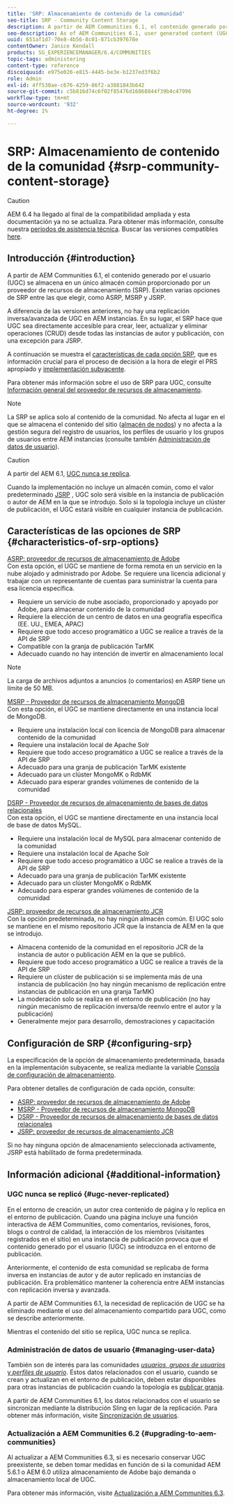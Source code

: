 ```yaml
---
title: 'SRP: Almacenamiento de contenido de la comunidad'
seo-title: SRP - Community Content Storage
description: A partir de AEM Communities 6.1, el contenido generado por el usuario (UGC) se almacena en un único almacén común proporcionado por un proveedor de recursos de almacenamiento (SRP)
seo-description: As of AEM Communities 6.1, user generated content (UGC) is stored in a single, common store provided by a storage resource provider (SRP)
uuid: 651af1d7-70e8-4b56-8c01-871cb397678e
contentOwner: Janice Kendall
products: SG_EXPERIENCEMANAGER/6.4/COMMUNITIES
topic-tags: administering
content-type: reference
discoiquuid: e975e026-e815-4445-be3e-b1237ed3f6b2
role: Admin
exl-id: 4ff530ae-c676-4259-86f2-a3881843b642
source-git-commit: c5b816d74c6f02f85476d16868844f39b4c47996
workflow-type: tm+mt
source-wordcount: '932'
ht-degree: 1%

---
```


# SRP: Almacenamiento de contenido de la comunidad {#srp-community-content-storage}

>[!CAUTION]
>
>AEM 6.4 ha llegado al final de la compatibilidad ampliada y esta documentación ya no se actualiza. Para obtener más información, consulte nuestra [períodos de asistencia técnica](https://helpx.adobe.com/es/support/programs/eol-matrix.html). Buscar las versiones compatibles [here](https://experienceleague.adobe.com/docs/).

## Introducción {#introduction}

A partir de AEM Communities 6.1, el contenido generado por el usuario (UGC) se almacena en un único almacén común proporcionado por un proveedor de recursos de almacenamiento (SRP). Existen varias opciones de SRP entre las que elegir, como ASRP, MSRP y JSRP.

A diferencia de las versiones anteriores, no hay una replicación inversa/avanzada de UGC en AEM instancias. En su lugar, el SRP hace que UGC sea directamente accesible para crear, leer, actualizar y eliminar operaciones (CRUD) desde todas las instancias de autor y publicación, con una excepción para JSRP.

A continuación se muestra el [características de cada opción SRP](#characteristics-of-srp-options), que es información crucial para el proceso de decisión a la hora de elegir el PRS apropiado y [implementación subyacente](topologies.md).

Para obtener más información sobre el uso de SRP para UGC, consulte [Información general del proveedor de recursos de almacenamiento](srp.md).

>[!NOTE]
>
>La SRP se aplica solo al contenido de la comunidad. No afecta al lugar en el que se almacena el contenido del sitio ([almacén de nodos](../../help/sites-deploying/data-store-config.md)) y no afecta a la gestión segura del registro de usuarios, los perfiles de usuario y los grupos de usuarios entre AEM instancias (consulte también [Administración de datos de usuario](#managing-user-data)).

>[!CAUTION]
>
>A partir del AEM 6.1, [UGC nunca se replica](#ugc-never-replicated).
>
>Cuando la implementación no incluye un almacén común, como el valor predeterminado [JSRP](topologies.md#jsrp) , UGC solo será visible en la instancia de publicación o autor de AEM en la que se introdujo. Solo si la topología incluye un clúster de publicación, el UGC estará visible en cualquier instancia de publicación.

## Características de las opciones de SRP {#characteristics-of-srp-options}

[ASRP: proveedor de recursos de almacenamiento de Adobe](asrp.md)\
Con esta opción, el UGC se mantiene de forma remota en un servicio en la nube alojado y administrado por Adobe. Se requiere una licencia adicional y trabajar con un representante de cuentas para suministrar la cuenta para esa licencia específica.

* Requiere un servicio de nube asociado, proporcionado y apoyado por Adobe, para almacenar contenido de la comunidad
* Requiere la elección de un centro de datos en una geografía específica (EE. UU., EMEA, APAC)
* Requiere que todo acceso programático a UGC se realice a través de la API de SRP
* Compatible con la granja de publicación TarMK
* Adecuado cuando no hay intención de invertir en almacenamiento local

>[!NOTE]
>
>La carga de archivos adjuntos a anuncios (o comentarios) en ASRP tiene un límite de 50 MB.

[MSRP - Proveedor de recursos de almacenamiento MongoDB](msrp.md)\
Con esta opción, el UGC se mantiene directamente en una instancia local de MongoDB.

* Requiere una instalación local con licencia de MongoDB para almacenar contenido de la comunidad
* Requiere una instalación local de Apache Solr
* Requiere que todo acceso programático a UGC se realice a través de la API de SRP
* Adecuado para una granja de publicación TarMK existente
* Adecuado para un clúster MongoMK o RdbMK
* Adecuado para esperar grandes volúmenes de contenido de la comunidad

[DSRP - Proveedor de recursos de almacenamiento de bases de datos relacionales](dsrp.md)\
Con esta opción, el UGC se mantiene directamente en una instancia local de base de datos MySQL.

* Requiere una instalación local de MySQL para almacenar contenido de la comunidad
* Requiere una instalación local de Apache Solr
* Requiere que todo acceso programático a UGC se realice a través de la API de SRP
* Adecuado para una granja de publicación TarMK existente
* Adecuado para un clúster MongoMK o RdbMK
* Adecuado para esperar grandes volúmenes de contenido de la comunidad

[JSRP: proveedor de recursos de almacenamiento JCR](jsrp.md)\
Con la opción predeterminada, no hay ningún almacén común. El UGC solo se mantiene en el mismo repositorio JCR que la instancia de AEM en la que se introdujo.

* Almacena contenido de la comunidad en el repositorio JCR de la instancia de autor o publicación AEM en la que se publicó.
* Requiere que todo acceso programático a UGC se realice a través de la API de SRP
* Requiere un clúster de publicación si se implementa más de una instancia de publicación (no hay ningún mecanismo de replicación entre instancias de publicación en una granja TarMK)
* La moderación solo se realiza en el entorno de publicación (no hay ningún mecanismo de replicación inversa/de reenvío entre el autor y la publicación)
* Generalmente mejor para desarrollo, demostraciones y capacitación

## Configuración de SRP {#configuring-srp}

La especificación de la opción de almacenamiento predeterminada, basada en la implementación subyacente, se realiza mediante la variable [Consola de configuración de almacenamiento](srp-config.md).

Para obtener detalles de configuración de cada opción, consulte:

* [ASRP: proveedor de recursos de almacenamiento de Adobe](asrp.md)
* [MSRP - Proveedor de recursos de almacenamiento MongoDB](msrp.md)
* [DSRP - Proveedor de recursos de almacenamiento de bases de datos relacionales](dsrp.md)
* [JSRP: proveedor de recursos de almacenamiento JCR](jsrp.md)

Si no hay ninguna opción de almacenamiento seleccionada activamente, JSRP está habilitado de forma predeterminada.

## Información adicional {#additional-information}

### UGC nunca se replicó {#ugc-never-replicated}

En el entorno de creación, un autor crea contenido de página y lo replica en el entorno de publicación. Cuando una página incluye una función interactiva de AEM Communities, como comentarios, revisiones, foros, blogs o control de calidad, la interacción de los miembros (visitantes registrados en el sitio) en una instancia de publicación provoca que el contenido generado por el usuario (UGC) se introduzca en el entorno de publicación.

Anteriormente, el contenido de esta comunidad se replicaba de forma inversa en instancias de autor y de autor replicado en instancias de publicación. Era problemático mantener la coherencia entre AEM instancias con replicación inversa y avanzada.

A partir de AEM Communities 6.1, la necesidad de replicación de UGC se ha eliminado mediante el uso del almacenamiento compartido para UGC, como se describe anteriormente.

Mientras el contenido del sitio se replica, UGC nunca se replica.

### Administración de datos de usuario {#managing-user-data}

También son de interés para las comunidades [*usuarios*, *grupos de usuarios* y *perfiles de usuario*](users.md). Estos datos relacionados con el usuario, cuando se crean y actualizan en el entorno de publicación, deben estar disponibles para otras instancias de publicación cuando la topología es [publicar granja](../../help/sites-deploying/recommended-deploys.md#tarmk-farm).

A partir de AEM Communities 6.1, los datos relacionados con el usuario se sincronizan mediante la distribución Sling en lugar de la replicación. Para obtener más información, visite [Sincronización de usuarios](sync.md).

### Actualización a AEM Communities 6.2 {#upgrading-to-aem-communities}

Al actualizar a AEM Communities 6.3, si es necesario conservar UGC preexistente, se deben tomar medidas en función de si la comunidad AEM 5.6.1 o AEM 6.0 utiliza almacenamiento de Adobe bajo demanda o almacenamiento local de UGC.

Para obtener más información, visite [Actualización a AEM Communities 6.3](upgrade.md).
